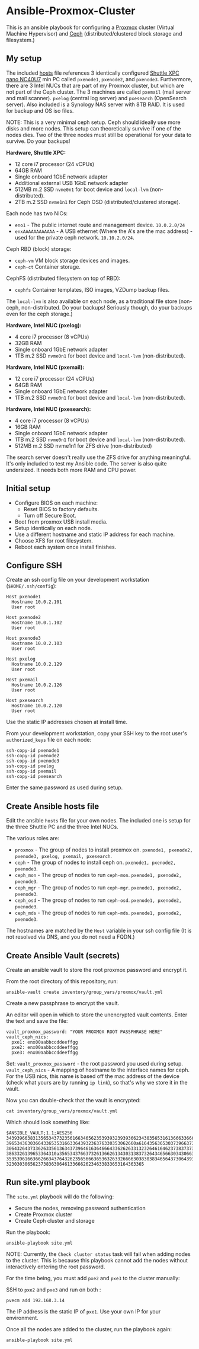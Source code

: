 # Ansible-Proxmox-Cluster

This is an ansible playbook for configuring a [Proxmox](https://pve.proxmox.com) cluster (Virtual Machine
Hypervisor) and [Ceph](https://ceph.com/) (distributed/clustered block storage and filesystem.)



## My setup

The included [hosts](inventory/hosts) file references 3 identically configured [Shuttle XPC nano NC40U7](https://www.shuttle.eu/en/products/nano/nc40u7) min PC called `pxenode1`, `pxenode2`, and `pxenode3`. Furthermore, there are 3 Intel NUCs that are part of my Proxmox cluster, but which are not part of the Ceph cluster. The 3 machines are called `pxemail` (mail server and mail scanner). `pxelog` (central log server) and `pxesearch` (OpenSearch server). Also included is a Synology NAS server with 8TB RAID. It is used for backup and OS iso files.

NOTE: This is a very minimal ceph setup. Ceph should ideally use more disks and more nodes. This setup can theoretically survive if one of the nodes dies. Two of the three nodes must still be operational for your data to survive. Do your backups!

**Hardware, Shuttle XPC:**

 * 12 core i7 processor (24 vCPUs)
 * 64GB RAM
 * Single onboard 1GbE network adapter
 * Additional external USB 1GbE network adapter
 * 512MB m.2 SSD `nvme0n1` for boot device and `local-lvm` (non-distributed).
 * 2TB m.2 SSD `nvme1n1` for Ceph OSD (distributed/clustered storage).

Each node has two NICs:

 * `eno1` - The public internet route and management device. `10.0.2.0/24`
 * `enxAAAAAAAAAAAA` - A USB ethernet (Where the A's are the mac address) - used for the private ceph network. `10.10.2.0/24`.

Ceph RBD (block) storage:

 * `ceph-vm` VM block storage devices and images.
 * `ceph-ct` Container storage.

CephFS (distributed filesystem on top of RBD):

 * `cephfs` Container templates, ISO images, VZDump backup files.

The `local-lvm` is also available on each node, as a traditional file store (non-ceph, non-distributed. Do your backups! Seriously though, do your backups even for the ceph storage.)

**Hardware, Intel NUC (pxelog):**

 * 4 core i7 processor (8 vCPUs)
 * 32GB RAM
 * Single onboard 1GbE network adapter
 * 1TB m.2 SSD `nvme0n1` for boot device and `local-lvm` (non-distributed).

**Hardware, Intel NUC (pxemail):**

 * 12 core i7 processor (24 vCPUs)
 * 64GB RAM
 * Single onboard 1GbE network adapter
 * 1TB m.2 SSD `nvme0n1` for boot device and `local-lvm` (non-distributed).

**Hardware, Intel NUC (pxesearch):**

 * 4 core i7 processor (8 vCPUs)
 * 16GB RAM
 * Single onboard 1GbE network adapter
 * 1TB m.2 SSD `nvme0n1` for boot device and `local-lvm` (non-distributed).
 * 512MB m.2 SSD nvme1n1 for ZFS drive (non-distributed)

The search server doesn't really use the ZFS drive for anything meaningful. It's only included to test my Ansible code. The server is also quite undersized. It needs both more RAM and CPU power.



## Initial setup

* Configure BIOS on each machine:
  * Reset BIOS to factory defaults.
  * Turn off Secure Boot.
* Boot from proxmox USB install media.
* Setup identically on each node.
* Use a different hostname and static IP address for each machine.
* Choose XFS for root filesystem.
* Reboot each system once install finishes.

## Configure SSH

Create an ssh config file on your development workstation (`$HOME/.ssh/config`):

```
Host pxenode1
  Hostname 10.0.2.101
  User root

Host pxenode2
  Hostname 10.0.1.102
  User root

Host pxenode3
  Hostname 10.0.2.103
  User root

Host pxelog
  Hostname 10.0.2.129
  User root

Host pxemail
  Hostname 10.0.2.126
  User root

Host pxesearch
  Hostname 10.0.2.120
  User root
```

Use the static IP addresses chosen at install time.

From your development workstation, copy your SSH key to the root user's `authorized_keys` file on each node:

```
ssh-copy-id pxenode1
ssh-copy-id pxenode2
ssh-copy-id pxenode3
ssh-copy-id pxelog
ssh-copy-id pxemail
ssh-copy-id pxesearch
```

Enter the same password as used during setup.



## Create Ansible hosts file

Edit the ansible `hosts` file for your own nodes. The included one is setup for the three Shuttle PC and the three Intel NUCs.

The various roles are:

 * `proxmox` - The group of nodes to install proxmox on. `pxenode1, pxenode2, pxenode3, pxelog, pxemail, pxesearch`.
 * `ceph` - The group of nodes to install ceph on. `pxenode1, pxenode2, pxenode3`.
 * `ceph_mon` - The group of nodes to run `ceph-mon`. `pxenode1, pxenode2, pxenode3`.
 * `ceph_mgr` - The group of nodes to run `ceph-mgr`. `pxenode1, pxenode2, pxenode3`.
 * `ceph_osd` - The group of nodes to run `ceph-osd`. `pxenode1, pxenode2, pxenode3`.
 * `ceph_mds` - The group of nodes to run `ceph-mds`. `pxenode1, pxenode2, pxenode3`.

The hostnames are matched by the `Host` variable in your ssh config file (It is not resolved via DNS, and you do not need a FQDN.)



## Create Ansible Vault (secrets)

Create an ansible vault to store the root proxmox password and encrypt it. 

From the root directory of this repository, run:

```
ansible-vault create inventory/group_vars/proxmox/vault.yml
```

Create a new passphrase to encrypt the vault.

An editor will open in which to store the unencrypted vault contents. Enter the
text and save the file:

```
vault_proxmox_password: "YOUR PROXMOX ROOT PASSPHRASE HERE"
vault_ceph_nics:
  pxe1: enx00aabbccddeeffgg
  pxe2: enx00aabbccddeeffgg
  pxe3: enx00aabbccddeeffgg
```

Set:
 `vault_proxmox_password` - the root password you used during setup.
 `vault_ceph_nics` - A mapping of hostname to the interface names for ceph. For the USB nics, this name is based off the mac address of the device (check what yours are by running `ip link`), so that's why we store it in the vault.

Now you can double-check that the vault is encrypted:

```
cat inventory/group_vars/proxmox/vault.yml
```

Which should look something like:

```
$ANSIBLE_VAULT;1.1;AES256
34393966383135653437323561663465623539393239393662343035653161366633666365643065
3965343630366433653531663364393236376330353062660a616435636530373966373962663565
30643264373362633561363437396461636466643362626331323264616462373837373263616135
3863326139653364310a356534376637326136626134303138373264346566303430663661303537
35353961663662663437643262356566636536326332666630383038346564373064393538366334
3230303065623738363064613366626234633833653164363365
```

## Run site.yml playbook

The `site.yml` playbook will do the following:

 * Secure the nodes, removing password authentication
 * Create Proxmox cluster
 * Create Ceph cluster and storage

Run the playbook:

```
ansible-playbook site.yml
```

NOTE: Currently, the `Check cluster status` task will fail when adding nodes to
the cluster. This is because this playbook cannot add the nodes without
interactively entering the root password.

For the time being, you must add `pxe2` and `pxe3` to the cluster manually:

SSH to `pxe2` and `pxe3` and run on both :

```
pvecm add 192.168.3.14
```

The IP address is the static IP of `pxe1`. Use your own IP for your environment.

Once all the nodes are added to the cluster, run the playbook again:

```
ansible-playbook site.yml
```
